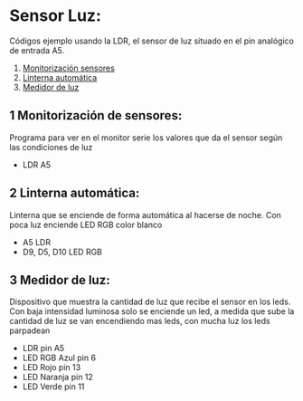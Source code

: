 # Sensor Luz:

Códigos ejemplo usando la LDR, el sensor de luz situado en el pin analógico de entrada A5.
1. [Monitorización sensores](https://github.com/EchidnaShield/Recursos/blob/master/Didactica/Actividades_IDE_Arduino/SensorLuz/Monitorizacion_sensores/Monitorizacion_sensores.ino)
2. [Linterna automática](https://github.com/EchidnaShield/Recursos/blob/master/Didactica/Actividades_IDE_Arduino/SensorLuz/Linterna_automatica/Linterna_automatica.ino)
3. [Medidor de luz](https://github.com/EchidnaShield/Recursos/blob/master/Didactica/Actividades_IDE_Arduino/SensorLuz/Medidor_Luz/Medidor_Luz.ino)

## 1 Monitorización de sensores:
Programa para ver en el monitor serie los valores que da el sensor según las condiciones de luz
- LDR A5

## 2 Linterna automática:
Linterna que se enciende de forma automática al hacerse de noche. Con poca luz enciende LED RGB color blanco
- A5 LDR
- D9, D5, D10 LED RGB

## 3 Medidor de luz:
Dispositivo que muestra la cantidad de luz que recibe el sensor en los leds. Con baja intensidad luminosa solo se enciende un led, a medida que sube la cantidad de luz se van encendiendo mas leds, con mucha luz los leds parpadean
- LDR pin A5
- LED RGB Azul pin 6
- LED Rojo pin 13
- LED Naranja pin 12
- LED Verde pin 11
